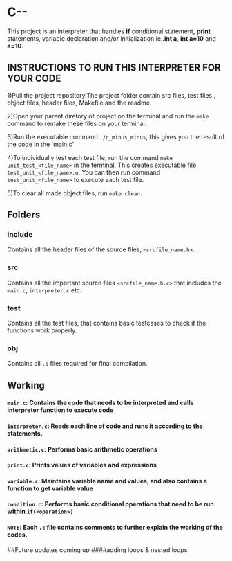 # C--
This project is an interpreter that handles **if** conditional statement, **print** statements, variable declaration and/or initialization ie..**int a**, **int a=10** and **a=10**.

## INSTRUCTIONS TO RUN THIS INTERPRETER FOR YOUR CODE

1)Pull the project repository.The project folder contain src files, test files , object files, header files, Makefile and the readme.

2)Open your parent diretory of project on the terminal and run the `make` command to remake these files on your terminal.

3)Run the executable command `./c_minus_minus`, this gives you the result of the code in the 'main.c'

4)To individually test each test file, run the command `make unit_test_<file_name>` in the terminal. This creates executable file `test_unit_<file_name>.o`. You can then run command `test_unit_<file_name>` to execute each test file.

5)To clear all made object files, run `make clean`.

## Folders

### include
Contains all the header files of the source files, `<srcfile_name.h>`.

### src
Contains all the important source files `<srcfile_name.h.c>` that includes the `main.c`, `interpreter.c` etc.

### test
Contains all the test files, that contains basic testcases to check if the functions work properly.

### obj 
Contains all `.o` files required for final compilation.


## Working

#### `main.c`: Contains the code that needs to be interpreted and calls interpreter function to execute code  

#### `interpreter.c`: Reads each line of code and runs it according to the statements.

#### `arithmetic.c`: Performs basic arithmetic operations

#### `print.c`: Prints values of variables and expressions

#### `variable.c`: Maintains variable name and values, and also contains a function to get variable value

#### `condition.c`: Performs basic conditional operations that need to be run within `if(<operation>)`

#### `NOTE`: Each `.c` file contains comments to further explain the working of the codes.

##Future updates coming up
####adding loops & nested loops
